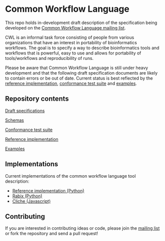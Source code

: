 Common Workflow Language
========================

This repo holds in-development draft description of the specification being developed on the
[Common Workflow Language mailing list](https://groups.google.com/forum/#!forum/common-workflow-language).

CWL is an informal task force consisting of people from various organizations
that have an interest in portability of bioinformatics workflows.  The goal is
to specify a way to describe bioinformatics tools and workflows that is
powerful, easy to use and allows for portability of tools/workflows and
reproducibility of runs.

Please be aware that Common Workflow Language is still under heavy development
and that the following draft specification documents are likely to contain
errors or be out of date.  Current status is best reflected by the
[reference implementation](reference/), [conformance test suite](conformance/) and
[examples](examples/).

## Repository contents

[Draft specifications](specification/)

[Schemas](schemas/)

[Conformance test suite](conformance/)

[Reference implementation](reference/)

[Examples](examples/)

## Implementations

Current implementations of the common workflow language tool description:

* [Reference implementation (Python)](reference/)
* [Rabix (Python)](https://github.com/rabix/rabix)
* [Cliche (Javascript)](https://github.com/rabix/cliche)

## Contributing

If you are interested in contributing ideas or code, please join the
[mailing list](https://groups.google.com/forum/#!forum/common-workflow-language) or fork
the repository and send a pull request!
